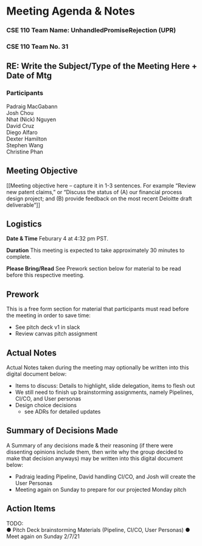 # Meeting Agenda & Notes

### CSE 110 Team Name: UnhandledPromiseRejection (UPR)
### CSE 110 Team No. 31

## RE: Write the Subject/Type of the Meeting Here + Date of Mtg
### Participants

Padraig MacGabann  
Josh Chou  
Nhat (Nick) Nguyen  
David Cruz  
Diego Alfaro  
Dexter Hamilton  
Stephen Wang  
Christine Phan  
 
## Meeting Objective
[[Meeting objective here – capture it in 1-3 sentences. For example “Review new patent claims,” or “Discuss the status of (A) our financial process design project; and (B) provide feedback on the most recent Deloitte draft deliverable”]] 


## Logistics
**Date & Time**	Feburary 4 at 4:32 pm PST.  

**Duration**	This meeting is expected to take approximately 30 minutes to complete.  

**Please Bring/Read**	See Prework section below for material to be read before this respective meeting.  


## Prework
This is a free form section for material that participants must read before the meeting in order to save time:  
- See pitch deck v1 in slack
- Review canvas pitch assignment

## Actual Notes
Actual Notes taken during the meeting may optionally be written into this digital document below:  
- Items to discuss: Details to highlight, slide delegation, items to flesh out
- We still need to finish up brainstorming assignments, namely Pipelines, CI/CO, and User personas
- Design choice decisions 
	- see ADRs for detailed updates


## Summary of Decisions Made
A Summary of any decisions made & their reasoning (if there were dissenting opinions include them, then write why the group decided to make that decision anyways) may be written into this digital document below:  

- Padraig leading Pipeline, David handling CI/CO, and Josh will create the User Personas
- Meeting again on Sunday to prepare for our projected Monday pitch 

## Action Items
TODO:  
●	Pitch Deck brainstorming Materials (Pipeline, CI/CO, User Personas)
●	Meet again on Sunday 2/7/21

